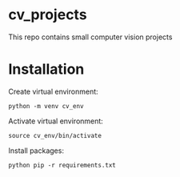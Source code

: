 # cv_projects
This repo contains small computer vision projects 

# Installation
Create virtual environment:
``` shell
python -m venv cv_env
```
Activate virtual environment:
```shell
source cv_env/bin/activate
```
Install packages:
``` shell
python pip -r requirements.txt
```
